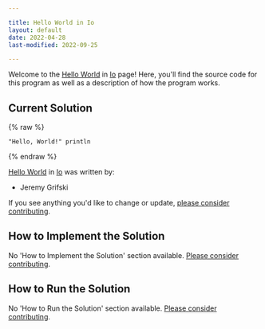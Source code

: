 ```yaml
---

title: Hello World in Io
layout: default
date: 2022-04-28
last-modified: 2022-09-25

---
```


Welcome to the [Hello World](https://sampleprograms.io/projects/hello-world) in [Io](https://sampleprograms.io/languages/io) page! Here, you'll find the source code for this program as well as a description of how the program works.

## Current Solution

{% raw %}

```io
"Hello, World!" println
```

{% endraw %}

[Hello World](https://sampleprograms.io/projects/hello-world) in [Io](https://sampleprograms.io/languages/io) was written by:

- Jeremy Grifski

If you see anything you'd like to change or update, [please consider contributing](https://github.com/TheRenegadeCoder/sample-programs).

## How to Implement the Solution

No 'How to Implement the Solution' section available. [Please consider contributing](https://github.com/TheRenegadeCoder/sample-programs-website).

## How to Run the Solution

No 'How to Run the Solution' section available. [Please consider contributing](https://github.com/TheRenegadeCoder/sample-programs-website).